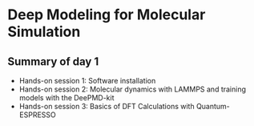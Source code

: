 # Deep Modeling for Molecular Simulation
## Summary of day 1

- Hands-on session 1: Software installation
- Hands-on session 2: Molecular dynamics with LAMMPS and training models with the DeePMD-kit
- Hands-on session 3: Basics of DFT Calculations with Quantum-ESPRESSO 
